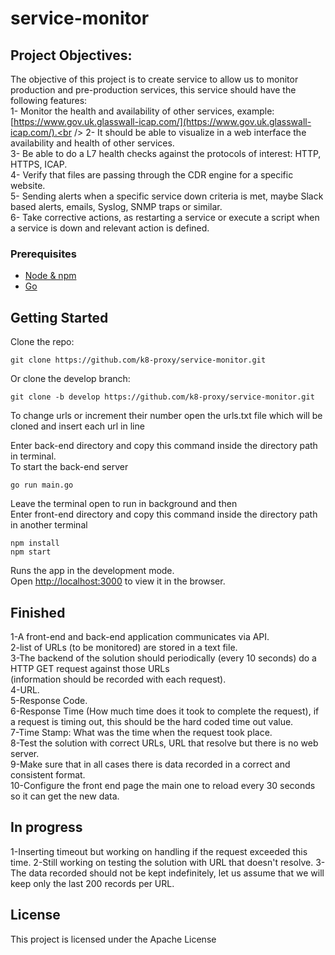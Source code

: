 # service-monitor

## Project Objectives:
The objective of this project is to create service to allow us to monitor production and pre-production services, this service should have the following features:<br />
1- Monitor the health and availability of other services, example: [https://www.gov.uk.glasswall-icap.com/](https://www.gov.uk.glasswall-icap.com/).<br />
2- It should be able to visualize in a web interface the availability and health of other services.<br />
3- Be able to do a L7 health checks against the protocols of interest: HTTP, HTTPS, ICAP.<br />
4- Verify that files are passing through the CDR engine for a specific website.<br />
5- Sending alerts when a specific service down criteria is met, maybe Slack based alerts, emails, Syslog, SNMP traps or similar.<br />
6- Take corrective actions, as restarting a service or execute a script when a service is down and relevant action is defined.<br />

### Prerequisites

* [Node & npm](https://nodejs.org)
* [Go](https://golang.org)

## Getting Started

Clone the repo:
```
git clone https://github.com/k8-proxy/service-monitor.git
```
Or clone the develop branch:
```
git clone -b develop https://github.com/k8-proxy/service-monitor.git
```
To change urls or increment their number open the urls.txt file 
which will be cloned and insert each url in line

Enter back-end directory and copy this command inside the directory path in terminal.<br />
To start the back-end server
```
go run main.go
```
Leave the terminal open to run in background and then<br />
Enter front-end directory and copy this command inside the directory path in another terminal
```
npm install
npm start
```
Runs the app in the development mode.<br />
Open [http://localhost:3000](http://localhost:3000) to view it in the browser.

## Finished 
1-A front-end and back-end application communicates via API.<br />
2-list of URLs (to be monitored) are stored in a text file.<br />
3-The backend of the solution should periodically (every 10 seconds) do a HTTP GET request against those URLs<br />
(information should be recorded with each request).<br />
  4-URL.<br />
  5-Response Code.<br />
  6-Response Time (How much time does it took to complete the request), if a request is timing out, this should be the hard coded time out value.<br />
  7-Time Stamp: What was the time when the request took place.<br />
8-Test the solution with correct URLs, URL that resolve but there is no web server.<br />
9-Make sure that in all cases there is data recorded in a correct and consistent format.<br />
10-Configure the front end page the main one to reload every 30 seconds so it can get the new data.<br />

 
## In progress
1-Inserting timeout but working on handling if the request exceeded this time.
2-Still working on testing the solution with URL that doesn't resolve.
3-The data recorded should not be kept indefinitely, let us assume that we will keep only the last 200 records per URL.



## License

This project is licensed under the Apache License

